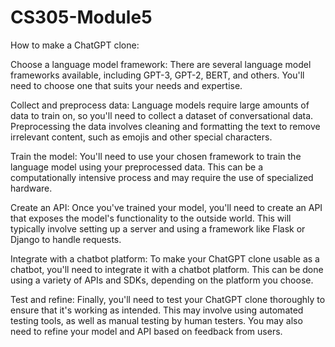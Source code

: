 # CS305-Module5
How to make a ChatGPT clone:


Choose a language model framework: There are several language model frameworks available, including GPT-3, GPT-2, BERT, and others. You'll need to choose one that suits your needs and expertise.

Collect and preprocess data: Language models require large amounts of data to train on, so you'll need to collect a dataset of conversational data. Preprocessing the data involves cleaning and formatting the text to remove irrelevant content, such as emojis and other special characters.

Train the model: You'll need to use your chosen framework to train the language model using your preprocessed data. This can be a computationally intensive process and may require the use of specialized hardware.

Create an API: Once you've trained your model, you'll need to create an API that exposes the model's functionality to the outside world. This will typically involve setting up a server and using a framework like Flask or Django to handle requests.

Integrate with a chatbot platform: To make your ChatGPT clone usable as a chatbot, you'll need to integrate it with a chatbot platform. This can be done using a variety of APIs and SDKs, depending on the platform you choose.

Test and refine: Finally, you'll need to test your ChatGPT clone thoroughly to ensure that it's working as intended. This may involve using automated testing tools, as well as manual testing by human testers. You may also need to refine your model and API based on feedback from users.
